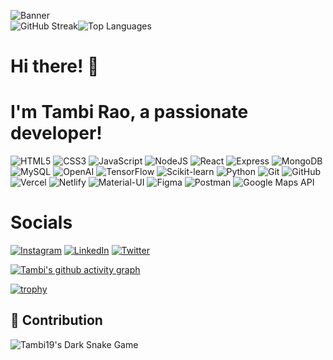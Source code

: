   ![Banner](https://img.itch.zone/aW1nLzc1ODk0ODMuZ2lm/original/3NwpQG.gif)  
![GitHub Streak](https://streak-stats.demolab.com?user=Tambi19&theme=radical)![Top Languages](https://github-readme-stats.vercel.app/api/top-langs/?username=Tambi19&layout=compact&theme=radical)
# Hi there! 👋  
# I'm Tambi Rao, a passionate developer!  
![HTML5](https://img.shields.io/badge/HTML5-E34F26?style=for-the-badge&logo=html5&logoColor=white)
![CSS3](https://img.shields.io/badge/CSS3-1572B6?style=for-the-badge&logo=css3&logoColor=white)
![JavaScript](https://img.shields.io/badge/JavaScript-323330?style=for-the-badge&logo=javascript&logoColor=F7DF1E)
![NodeJS](https://img.shields.io/badge/Node.js-43853D?style=for-the-badge&logo=node.js&logoColor=white)
![React](https://img.shields.io/badge/React-20232A?style=for-the-badge&logo=react&logoColor=61DAFB)
![Express](https://img.shields.io/badge/Express.js-000000?style=for-the-badge&logo=express&logoColor=white)
![MongoDB](https://img.shields.io/badge/MongoDB-4EA94B?style=for-the-badge&logo=mongodb&logoColor=white)
![MySQL](https://img.shields.io/badge/MySQL-005C84?style=for-the-badge&logo=mysql&logoColor=white)
![OpenAI](https://img.shields.io/badge/OpenAI-412991?style=for-the-badge&logo=openai&logoColor=white)
![TensorFlow](https://img.shields.io/badge/TensorFlow-FF6F00?style=for-the-badge&logo=tensorflow&logoColor=white)
![Scikit-learn](https://img.shields.io/badge/Scikit--learn-F7931E?style=for-the-badge&logo=scikit-learn&logoColor=white)
![Python](https://img.shields.io/badge/Python-3776AB?style=for-the-badge&logo=python&logoColor=white)
![Git](https://img.shields.io/badge/Git-F05032?style=for-the-badge&logo=git&logoColor=white)
![GitHub](https://img.shields.io/badge/GitHub-100000?style=for-the-badge&logo=github&logoColor=white)
![Vercel](https://img.shields.io/badge/Vercel-000000?style=for-the-badge&logo=vercel&logoColor=white)
![Netlify](https://img.shields.io/badge/Netlify-00C7B7?style=for-the-badge&logo=netlify&logoColor=white)
![Material-UI](https://img.shields.io/badge/Material--UI-0081CB?style=for-the-badge&logo=mui&logoColor=white)
![Figma](https://img.shields.io/badge/Figma-F24E1E?style=for-the-badge&logo=figma&logoColor=white)
![Postman](https://img.shields.io/badge/Postman-FF6C37?style=for-the-badge&logo=postman&logoColor=white)
![Google Maps API](https://img.shields.io/badge/Google%20Maps-4285F4?style=for-the-badge&logo=googlemaps&logoColor=white)
# Socials
[![Instagram](https://img.shields.io/badge/Instagram-E4405F?style=for-the-badge&logo=instagram&logoColor=white)](https://instagram.com/tambi_rao)
[![LinkedIn](https://img.shields.io/badge/LinkedIn-0077B5?style=for-the-badge&logo=linkedin&logoColor=white)](https://linkedin.com/in/tambi-rao)
[![Twitter](https://img.shields.io/badge/Twitter-1DA1F2?style=for-the-badge&logo=twitter&logoColor=white)](https://x.com/rao_tambi)

[![Tambi's github activity graph](https://github-readme-activity-graph.vercel.app/graph?username=Tambi19&theme=github)](https://github.com/Tambi19)

[![trophy](https://github-profile-trophy.vercel.app/?username=Tambi19&theme=onedark)](https://github.com/Tambi19)

## 🐍 Contribution 
![Tambi19's Dark Snake Game](https://raw.githubusercontent.com/Tambi19/Tambi19/output/snake.svg)





